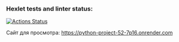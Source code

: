 ### Hexlet tests and linter status:
[![Actions Status](https://github.com/Maksonik/python-project-52/actions/workflows/hexlet-check.yml/badge.svg)](https://github.com/Maksonik/python-project-52/actions)

Сайт для просмотра: https://python-project-52-7p16.onrender.com